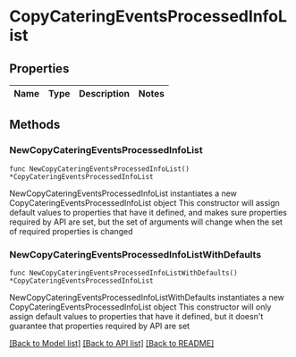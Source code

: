 # CopyCateringEventsProcessedInfoList

## Properties

Name | Type | Description | Notes
------------ | ------------- | ------------- | -------------

## Methods

### NewCopyCateringEventsProcessedInfoList

`func NewCopyCateringEventsProcessedInfoList() *CopyCateringEventsProcessedInfoList`

NewCopyCateringEventsProcessedInfoList instantiates a new CopyCateringEventsProcessedInfoList object
This constructor will assign default values to properties that have it defined,
and makes sure properties required by API are set, but the set of arguments
will change when the set of required properties is changed

### NewCopyCateringEventsProcessedInfoListWithDefaults

`func NewCopyCateringEventsProcessedInfoListWithDefaults() *CopyCateringEventsProcessedInfoList`

NewCopyCateringEventsProcessedInfoListWithDefaults instantiates a new CopyCateringEventsProcessedInfoList object
This constructor will only assign default values to properties that have it defined,
but it doesn't guarantee that properties required by API are set


[[Back to Model list]](../README.md#documentation-for-models) [[Back to API list]](../README.md#documentation-for-api-endpoints) [[Back to README]](../README.md)


